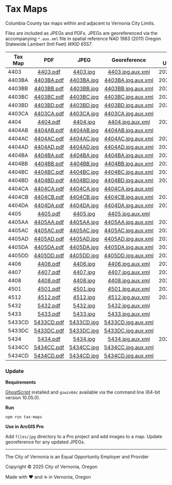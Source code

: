 # Tax Maps

Columbia County tax maps within and adjacent to Vernonia City Limits.

Files are included as JPEGs and PDFs. JPEGs are georeferenced via the accompanying `*.aux.xml` file in spatial reference NAD 1983 (2011) Oregon Statewide Lambert (Intl Feet) _WKID 6557_.

| Tax Map |                PDF                 |                JPEG                |                    Georeference                    | Last Updated |
| ------- | :--------------------------------: | :--------------------------------: | :------------------------------------------------: | :----------: |
| 4403    |   [4403.pdf](files/pdf/4403.pdf)   |   [4403.jpg](files/jpg/4403.jpg)   |   [4403.jpg.aux.xml](files/jpg/4403.jpg.aux.xml)   |  2023.06.05  |
| 4403BA  | [4403BA.pdf](files/pdf/4403BA.pdf) | [4403BA.jpg](files/jpg/4403BA.jpg) | [4403BA.jpg.aux.xml](files/jpg/4403BA.jpg.aux.xml) |  2024.06.28  |
| 4403BB  | [4403BB.pdf](files/pdf/4403BB.pdf) | [4403BB.jpg](files/jpg/4403BB.jpg) | [4403BB.jpg.aux.xml](files/jpg/4403BB.jpg.aux.xml) |  2024.06.18  |
| 4403BC  | [4403BC.pdf](files/pdf/4403BC.pdf) | [4403BC.jpg](files/jpg/4403BC.jpg) | [4403BC.jpg.aux.xml](files/jpg/4403BC.jpg.aux.xml) |  2025.03.20  |
| 4403BD  | [4403BD.pdf](files/pdf/4403BD.pdf) | [4403BD.jpg](files/jpg/4403BD.jpg) | [4403BD.jpg.aux.xml](files/jpg/4403BD.jpg.aux.xml) |  2025.03.20  |
| 4403CA  | [4403CA.pdf](files/pdf/4403CA.pdf) | [4403CA.jpg](files/jpg/4403CA.jpg) | [4403CA.jpg.aux.xml](files/jpg/4403CA.jpg.aux.xml) |     n/a      |
| 4404    |   [4404.pdf](files/pdf/4404.pdf)   |   [4404.jpg](files/jpg/4404.jpg)   |   [4404.jpg.aux.xml](files/jpg/4404.jpg.aux.xml)   |  2023.06.05  |
| 4404AB  | [4404AB.pdf](files/pdf/4404AB.pdf) | [4404AB.jpg](files/jpg/4404AB.jpg) | [4404AB.jpg.aux.xml](files/jpg/4404AB.jpg.aux.xml) |     n/a      |
| 4404AC  | [4404AC.pdf](files/pdf/4404AC.pdf) | [4404AC.jpg](files/jpg/4404AC.jpg) | [4404AC.jpg.aux.xml](files/jpg/4404AC.jpg.aux.xml) |  2025.03.20  |
| 4404AD  | [4404AD.pdf](files/pdf/4404AD.pdf) | [4404AD.jpg](files/jpg/4404AD.jpg) | [4404AD.jpg.aux.xml](files/jpg/4404AD.jpg.aux.xml) |  2025.03.20  |
| 4404BA  | [4404BA.pdf](files/pdf/4404BA.pdf) | [4404BA.jpg](files/jpg/4404BA.jpg) | [4404BA.jpg.aux.xml](files/jpg/4404BA.jpg.aux.xml) |  2024.05.06  |
| 4404BB  | [4404BB.pdf](files/pdf/4404BB.pdf) | [4404BB.jpg](files/jpg/4404BB.jpg) | [4404BB.jpg.aux.xml](files/jpg/4404BB.jpg.aux.xml) |  2025.01.13  |
| 4404BC  | [4404BC.pdf](files/pdf/4404BC.pdf) | [4404BC.jpg](files/jpg/4404BC.jpg) | [4404BC.jpg.aux.xml](files/jpg/4404BC.jpg.aux.xml) |  2024.06.18  |
| 4404BD  | [4404BD.pdf](files/pdf/4404BD.pdf) | [4404BD.jpg](files/jpg/4404BD.jpg) | [4404BD.jpg.aux.xml](files/jpg/4404BD.jpg.aux.xml) |  2025.03.20  |
| 4404CA  | [4404CA.pdf](files/pdf/4404CA.pdf) | [4404CA.jpg](files/jpg/4404CA.jpg) | [4404CA.jpg.aux.xml](files/jpg/4404CA.jpg.aux.xml) |     n/a      |
| 4404CB  | [4404CB.pdf](files/pdf/4404CB.pdf) | [4404CB.jpg](files/jpg/4404CB.jpg) | [4404CB.jpg.aux.xml](files/jpg/4404CB.jpg.aux.xml) |  2025.03.20  |
| 4404DA  | [4404DA.pdf](files/pdf/4404DA.pdf) | [4404DA.jpg](files/jpg/4404DA.jpg) | [4404DA.jpg.aux.xml](files/jpg/4404DA.jpg.aux.xml) |  2025.03.20  |
| 4405    |   [4405.pdf](files/pdf/4405.pdf)   |   [4405.jpg](files/jpg/4405.jpg)   |   [4405.jpg.aux.xml](files/jpg/4405.jpg.aux.xml)   |     n/a      |
| 4405AA  | [4405AA.pdf](files/pdf/4405AA.pdf) | [4405AA.jpg](files/jpg/4405AA.jpg) | [4405AA.jpg.aux.xml](files/jpg/4405AA.jpg.aux.xml) |  2024.05.06  |
| 4405AC  | [4405AC.pdf](files/pdf/4405AC.pdf) | [4405AC.jpg](files/jpg/4405AC.jpg) | [4405AC.jpg.aux.xml](files/jpg/4405AC.jpg.aux.xml) |  2025.03.20  |
| 4405AD  | [4405AD.pdf](files/pdf/4405AD.pdf) | [4405AD.jpg](files/jpg/4405AD.jpg) | [4405AD.jpg.aux.xml](files/jpg/4405AD.jpg.aux.xml) |  2025.03.20  |
| 4405DA  | [4405DA.pdf](files/pdf/4405DA.pdf) | [4405DA.jpg](files/jpg/4405DA.jpg) | [4405DA.jpg.aux.xml](files/jpg/4405DA.jpg.aux.xml) |  2025.03.20  |
| 4405DD  | [4405DD.pdf](files/pdf/4405DD.pdf) | [4405DD.jpg](files/jpg/4405DD.jpg) | [4405DD.jpg.aux.xml](files/jpg/4405DD.jpg.aux.xml) |  2024.06.28  |
| 4406    |   [4406.pdf](files/pdf/4406.pdf)   |   [4406.jpg](files/jpg/4406.jpg)   |   [4406.jpg.aux.xml](files/jpg/4406.jpg.aux.xml)   |  2023.05.05  |
| 4407    |   [4407.pdf](files/pdf/4407.pdf)   |   [4407.jpg](files/jpg/4407.jpg)   |   [4407.jpg.aux.xml](files/jpg/4407.jpg.aux.xml)   |  2023.05.05  |
| 4408    |   [4408.pdf](files/pdf/4408.pdf)   |   [4408.jpg](files/jpg/4408.jpg)   |   [4408.jpg.aux.xml](files/jpg/4408.jpg.aux.xml)   |  2023.05.05  |
| 4501    |   [4501.pdf](files/pdf/4501.pdf)   |   [4501.jpg](files/jpg/4501.jpg)   |   [4501.jpg.aux.xml](files/jpg/4501.jpg.aux.xml)   |  2023.05.05  |
| 4512    |   [4512.pdf](files/pdf/4512.pdf)   |   [4512.jpg](files/jpg/4512.jpg)   |   [4512.jpg.aux.xml](files/jpg/4512.jpg.aux.xml)   |  2023.05.05  |
| 5432    |   [5432.pdf](files/pdf/5432.pdf)   |   [5432.jpg](files/jpg/5432.jpg)   |   [5432.jpg.aux.xml](files/jpg/5432.jpg.aux.xml)   |     n/a      |
| 5433    |   [5433.pdf](files/pdf/5433.pdf)   |   [5433.jpg](files/jpg/5433.jpg)   |   [5433.jpg.aux.xml](files/jpg/5433.jpg.aux.xml)   |     n/a      |
| 5433CD  | [5433CD.pdf](files/pdf/5433CD.pdf) | [5433CD.jpg](files/jpg/5433CD.jpg) | [5433CD.jpg.aux.xml](files/jpg/5433CD.jpg.aux.xml) |     n/a      |
| 5433DC  | [5433DC.pdf](files/pdf/5433DC.pdf) | [5433DC.jpg](files/jpg/5433DC.jpg) | [5433DC.jpg.aux.xml](files/jpg/5433DC.jpg.aux.xml) |     n/a      |
| 5434    |   [5434.pdf](files/pdf/5434.pdf)   |   [5434.jpg](files/jpg/5434.jpg)   |   [5434.jpg.aux.xml](files/jpg/5434.jpg.aux.xml)   |  2025.03.20  |
| 5434CC  | [5434CC.pdf](files/pdf/5434CC.pdf) | [5434CC.jpg](files/jpg/5434CC.jpg) | [5434CC.jpg.aux.xml](files/jpg/5434CC.jpg.aux.xml) |     n/a      |
| 5434CD  | [5434CD.pdf](files/pdf/5434CD.pdf) | [5434CD.jpg](files/jpg/5434CD.jpg) | [5434CD.jpg.aux.xml](files/jpg/5434CD.jpg.aux.xml) |     n/a      |

### Update

**Requirements**

[GhostScript](https://ghostscript.com/download.html) installed and `gswin64c` available via the command line (64-bit version 10.05.0).

**Run**

```shell
npm run tax-maps
```

**Use in ArcGIS Pro**

Add `files/jpg` directory to a Pro project and add images to a map. Update georeference for any updated JPEGs.

---

The City of Vernonia is an Equal Opportunity Employer and Provider

Copyright © 2025 City of Vernonia, Oregon

Made with :heart: and :coffee: in Vernonia, Oregon
